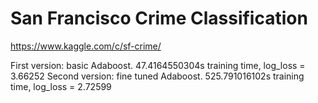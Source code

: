 San Francisco Crime Classification
==================================

https://www.kaggle.com/c/sf-crime/

First version: basic Adaboost. 47.4164550304s training time, log_loss = 3.66252
Second version: fine tuned Adaboost. 525.791016102s training time, log_loss = 2.72599